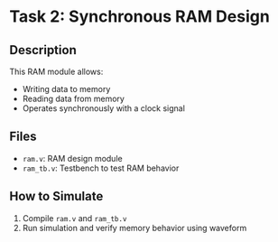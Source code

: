 # Task 2: Synchronous RAM Design

## Description
This RAM module allows:
- Writing data to memory
- Reading data from memory
- Operates synchronously with a clock signal

## Files
- `ram.v`: RAM design module
- `ram_tb.v`: Testbench to test RAM behavior

## How to Simulate
1. Compile `ram.v` and `ram_tb.v`
2. Run simulation and verify memory behavior using waveform
